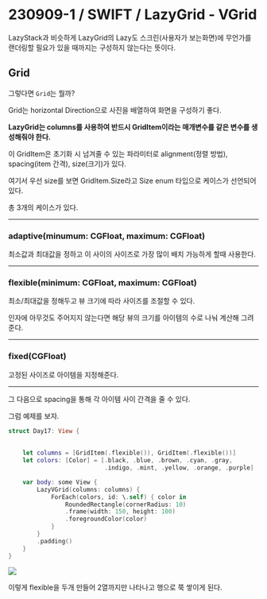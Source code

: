 # 230909-1 / SWIFT / LazyGrid - VGrid

LazyStack과 비슷하게 LazyGrid의 Lazy도 스크린(사용자가 보는화면)에 무언가를 랜더링할 필요가 있을 때까지는 구성하지 않는다는 뜻이다. 

## Grid

그렇다면 `Grid`는 뭘까?

Grid는 horizontal Direction으로 사진을 배열하여 화면을 구성하기 좋다.

__LazyGrid는 columns를 사용하여 반드시 GridItem이라는 매개변수를 같은 변수를 생성해줘야 한다.__

이 GridItem은 초기화 시 넘겨줄 수 있는 파라미터로 alignment(정렬 방법), spacing(item 간격), size(크기)가 있다.

여기서 우선 size를 보면 GridItem.Size라고 Size enum 타입으로 케이스가 선언되어 있다.

총 3개의 케이스가 있다.
 
---

### adaptive(minumum: CGFloat, maximum: CGFloat)

최소값과 최대값을 정하고 이 사이의 사이즈로 가장 많이 배치 가능하게 할때 사용한다.

---

### flexible(minimum: CGFloat, maximum: CGFloat)

최소/최대값을 정해두고 뷰 크기에 따라 사이즈를 조절할 수 있다.

인자에 아무것도 주어지지 않는다면 해당 뷰의 크기를 아이템의 수로 나눠 계산해 그려준다.

---

### fixed(CGFloat)

고정된 사이즈로 아이템을 지정해준다.

---

그 다음으로 spacing을 통해 각 아이템 사이 간격을 줄 수 있다.

그럼 예제를 보자.

```swift
struct Day17: View {
    
    
    let columns = [GridItem(.flexible()), GridItem(.flexible())] 
    let colors: [Color] = [.black, .blue, .brown, .cyan, .gray,
                           .indigo, .mint, .yellow, .orange, .purple]

    var body: some View {
        LazyVGrid(columns: columns) {
            ForEach(colors, id: \.self) { color in
                RoundedRectangle(cornerRadius: 10)
                .frame(width: 150, height: 100)
                .foregroundColor(color)
            }
        }
        .padding()
    }
}
```

<img src="/Users/mac/Desktop/All-Github/TIL/사진/스크린샷 2023-09-09 오후 7.41.38.png">

이렇게 flexible을 두개 만들어 2열까지만 나타나고 행으로 쭉 쌓이게 된다.